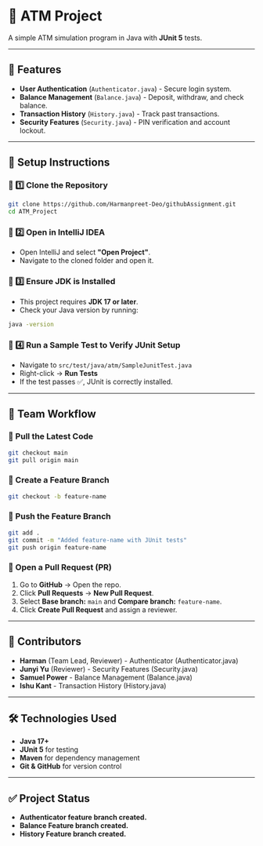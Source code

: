 # 🏦 ATM Project

A simple ATM simulation program in Java with **JUnit 5** tests.

---

## 🚀 Features
- **User Authentication** (`Authenticator.java`) - Secure login system.
- **Balance Management** (`Balance.java`) - Deposit, withdraw, and check balance.
- **Transaction History** (`History.java`) - Track past transactions.
- **Security Features** (`Security.java`) - PIN verification and account lockout.

---

## 🔧 Setup Instructions

### 📌 1️⃣ Clone the Repository
```bash
git clone https://github.com/Harmanpreet-Deo/githubAssignment.git
cd ATM_Project
```

### 📌 2️⃣ Open in IntelliJ IDEA
- Open IntelliJ and select **"Open Project"**.
- Navigate to the cloned folder and open it.

### 📌 3️⃣ Ensure JDK is Installed
- This project requires **JDK 17 or later**.
- Check your Java version by running:
```bash
java -version
```

### 📌 4️⃣ Run a Sample Test to Verify JUnit Setup
- Navigate to `src/test/java/atm/SampleJunitTest.java`
- Right-click → **Run Tests**
- If the test passes ✅, JUnit is correctly installed.

---

## 🌱 Team Workflow
### 📌 Pull the Latest Code
```bash
git checkout main
git pull origin main
```

### 📌 Create a Feature Branch
```bash
git checkout -b feature-name
```

### 📌 Push the Feature Branch
```bash
git add .
git commit -m "Added feature-name with JUnit tests"
git push origin feature-name
```

### 📌 Open a Pull Request (PR)
1. Go to **GitHub** → Open the repo.
2. Click **Pull Requests** → **New Pull Request**.
3. Select **Base branch:** `main` and **Compare branch:** `feature-name`.
4. Click **Create Pull Request** and assign a reviewer.

---

## 📜 Contributors
- **Harman** (Team Lead, Reviewer) - Authenticator (Authenticator.java)
- **Junyi Yu** (Reviewer) - Security Features (Security.java)
- **Samuel Power** - Balance Management (Balance.java)
- **Ishu Kant** - Transaction History (History.java)

---

## 🛠 Technologies Used
- **Java 17+**
- **JUnit 5** for testing
- **Maven** for dependency management
- **Git & GitHub** for version control

---

## ✅ Project Status
- **Authenticator feature branch created.**
- **Balance Feature branch created.**
- **History Feature branch created.**